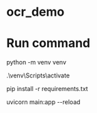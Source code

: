 # ocr_demo

# Run command
python -m venv venv


.\venv\Scripts\activate


pip install -r requirements.txt


uvicorn main:app --reload
